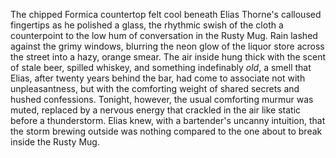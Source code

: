The chipped Formica countertop felt cool beneath Elias Thorne's calloused fingertips as he polished a glass, the rhythmic swish of the cloth a counterpoint to the low hum of conversation in the Rusty Mug.  Rain lashed against the grimy windows, blurring the neon glow of the liquor store across the street into a hazy, orange smear.  The air inside hung thick with the scent of stale beer, spilled whiskey, and something indefinably *old*, a smell that Elias, after twenty years behind the bar, had come to associate not with unpleasantness, but with the comforting weight of shared secrets and hushed confessions.  Tonight, however, the usual comforting murmur was muted, replaced by a nervous energy that crackled in the air like static before a thunderstorm.  Elias knew, with a bartender's uncanny intuition, that the storm brewing outside was nothing compared to the one about to break inside the Rusty Mug.
